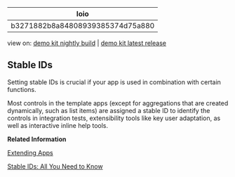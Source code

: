 <!-- loiob3271882b8a84808939385374d75a880 -->

| loio |
| -----|
| b3271882b8a84808939385374d75a880 |

<div id="loio">

view on: [demo kit nightly build](https://openui5nightly.hana.ondemand.com/#/topic/b3271882b8a84808939385374d75a880) | [demo kit latest release](https://openui5.hana.ondemand.com/#/topic/b3271882b8a84808939385374d75a880)</div>

## Stable IDs

Setting stable IDs is crucial if your app is used in combination with certain functions.

Most controls in the template apps \(except for aggregations that are created dynamically, such as list items\) are assigned a stable ID to identify the controls in integration tests, extensibility tools like key user adaptation, as well as interactive inline help tools.

**Related Information**  


[Extending Apps](Extending_Apps_a264a9a.md "You can adapt an OpenUI5 app to your specific requirements. For example, you can adapt or replace views, extend or replace controllers, or change language-specific texts.")

[Stable IDs: All You Need to Know](Stable_IDs_All_You_Need_to_Know_f51dbb7.md "Stable IDs are IDs for controls, elements, or components that you set yourself in the respective id property or attribute as opposed to IDs that are generated by OpenUI5. Stable means that the IDs are concatenated with the application component ID and do not have any auto-generated parts.")

